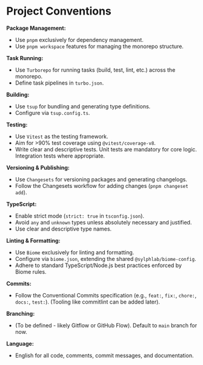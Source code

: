 # Project Conventions

**Package Management:**
- Use `pnpm` exclusively for dependency management.
- Use `pnpm workspace` features for managing the monorepo structure.

**Task Running:**
- Use `Turborepo` for running tasks (build, test, lint, etc.) across the monorepo.
- Define task pipelines in `turbo.json`.

**Building:**
- Use `tsup` for bundling and generating type definitions.
- Configure via `tsup.config.ts`.

**Testing:**
- Use `Vitest` as the testing framework.
- Aim for >90% test coverage using `@vitest/coverage-v8`.
- Write clear and descriptive tests. Unit tests are mandatory for core logic. Integration tests where appropriate.

**Versioning & Publishing:**
- Use `Changesets` for versioning packages and generating changelogs.
- Follow the Changesets workflow for adding changes (`pnpm changeset add`).

**TypeScript:**
- Enable strict mode (`strict: true` in `tsconfig.json`).
- Avoid `any` and `unknown` types unless absolutely necessary and justified.
- Use clear and descriptive type names.

**Linting & Formatting:**
- Use `Biome` exclusively for linting and formatting.
- Configure via `biome.json`, extending the shared `@sylphlab/biome-config`.
- Adhere to standard TypeScript/Node.js best practices enforced by Biome rules.

**Commits:**
- Follow the Conventional Commits specification (e.g., `feat:`, `fix:`, `chore:`, `docs:`, `test:`). (Tooling like commitlint can be added later).

**Branching:**
- (To be defined - likely Gitflow or GitHub Flow). Default to `main` branch for now.

**Language:**
- English for all code, comments, commit messages, and documentation.